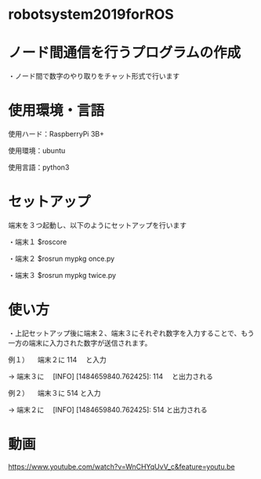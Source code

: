 # robotsystem2019forROS

# ノード間通信を行うプログラムの作成
・ノード間で数字のやり取りをチャット形式で行います

# 使用環境・言語
使用ハード：RaspberryPi 3B+

使用環境：ubuntu

使用言語：python3

# セットアップ
端末を３つ起動し、以下のようにセットアップを行います

・端末１
$roscore

・端末２
$rosrun mypkg once.py

・端末３
$rosrun mypkg twice.py

# 使い方
・上記セットアップ後に端末２、端末３にそれぞれ数字を入力することで、もう一方の端末に入力された数字が送信されます。


例１）
　端末２に
  114 
　と入力

→ 端末３に
　[INFO] [1484659840.762425]: 114
　と出力される
 
 
 例２）
 　端末３に
   514
   と入力

→ 端末２に
 　[INFO] [1484659840.762425]: 514
  と出力される


# 動画
https://www.youtube.com/watch?v=WnCHYqUvV_c&feature=youtu.be
